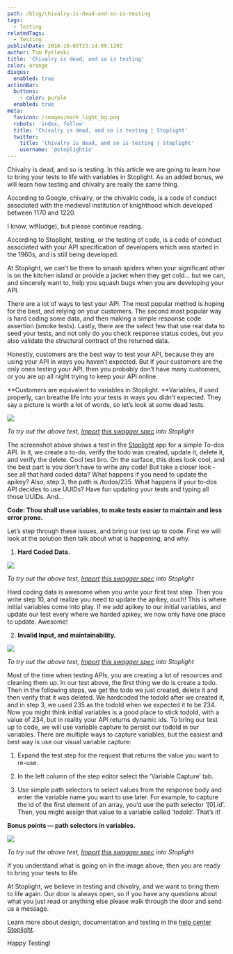 ```yaml
---
path: /blog/chivalry-is-dead-and-so-is-testing
tags:
  - Testing
relatedTags:
  - Testing
publishDate: 2016-10-05T23:14:09.129Z
author: Tom Pytleski
title: 'Chivalry is dead, and so is testing'
color: orange
disqus:
  enabled: true
actionBar:
  buttons:
    - color: purple
  enabled: true
meta:
  favicon: /images/mark_light_bg.png
  robots: 'index, follow'
  title: 'Chivalry is dead, and so is testing | Stoplight'
  twitter:
    title: 'Chivalry is dead, and so is testing | Stoplight'
    username: '@stoplightio'
---
```

Chivalry is dead, and so is testing. In this article we are going to learn how to bring your tests to life with variables in Stoplight. As an added bonus, we will learn how testing and chivalry are really the same thing.

According to Google, chivalry, or the chivalric code, is a code of conduct associated with the medieval institution of knighthood which developed between 1170 and 1220.

I know, wtf(udge), but please continue reading.

According to Stoplight, testing, or the testing of code, is a code of conduct associated with your API specification of developers which was started in the 1960s, and is still being developed.

At Stoplight, we can’t be there to smash spiders when your significant other is on the kitchen island or provide a jacket when they get cold… but we can, and sincerely want to, help you squash bugs when you are developing your API.

There are a lot of ways to test your API. The most popular method is hoping for the best, and relying on your customers. The second most popular way is hard coding some data, and then making a simple response code assertion (smoke tests). Lastly, there are the select few that use real data to seed your tests, and not only do you check response status codes, but you also validate the structural contract of the returned data.

Honestly, customers are the best way to test your API, because they are using your API in ways you haven’t expected. But if your customers are the only ones testing your API, then you probably don’t have many customers, or you are up all night trying to keep your API online.

**Customers are equivalent to variables in Stoplight. **Variables, if used properly, can breathe life into your tests in ways you didn’t expected. They say a picture is worth a lot of words, so let’s look at some dead tests.

![](https://cdn-images-1.medium.com/max/3200/0*D7OMQYjOHt3rn-6u.)

*To try out the above test, [Import](https://help.stoplight.io/docs/basics/creating-or-importing-a-new-api) [this swagger spec](https://api.stoplight.io/v1/versions/7s7aRW9kYkZsjcRgL/export/stoplight.json) into Stoplight*

The screenshot above shows a test in the [Stoplight](https://app.stoplight.io) app for a simple To-dos API. In it, we create a to-do, verify the todo was created, update it, delete it, and verify the delete. Cool test bro. On the surface, this does look cool, and the best part is you don’t have to write any code! But take a closer look - see all that hard coded data? What happens if you need to update the apikey? Also, step 3, the path is /todos/235. What happens if your to-dos API decides to use UUIDs? Have fun updating your tests and typing all those UUIDs. And…

**Code: Thou shall use variables, to make tests easier to maintain and less error prone.**

Let’s step through these issues, and bring our test up to code. First we will look at the solution then talk about what is happening, and why.

1. **Hard Coded Data.**

![](https://cdn-images-1.medium.com/max/3200/0*H88tFMDSlaEsRdhF.)

*To try out the above test, [Import](https://help.stoplight.io/docs/basics/creating-or-importing-a-new-api) [this swagger spec](https://api.stoplight.io/v1/versions/pB8p56oTFBRZQiDEh/export/stoplight.json) into Stoplight*

Hard coding data is awesome when you write your first test step. Then you write step 10, and realize you need to update the apikey, ouch! This is where initial variables come into play. If we add apikey to our initial variables, and update our test every where we harded apikey, we now only have one place to update. Awesome!

2. **Invalid Input, and maintainability.**

![](https://cdn-images-1.medium.com/max/3200/0*9yoMickrEJAkRnYY.)

*To try out the above test, [Import](https://help.stoplight.io/docs/basics/creating-or-importing-a-new-api) [this swagger spec](https://api.stoplight.io/v1/versions/jJjjqLoniNWsBAGeD/export/stoplight.json) into Stoplight*

Most of the time when testing APIs, you are creating a lot of resources and cleaning them up. In our test above, the first thing we do is create a todo. Then in the following steps, we get the todo we just created, delete it and then verify that it was deleted. We hardcoded the todoId after we created it, and in step 3, we used 235 as the todoId when we expected it to be 234. Now you might think initial variables is a good place to stick todoId, with a value of 234, but in reality your API returns dynamic ids. To bring our test up to code, we will use variable capture to persist our todoId in our variables. There are multiple ways to capture variables, but the easiest and best way is use our visual variable capture:

1. Expand the test step for the request that returns the value you want to re-use.

1. In the left column of the step editor select the ‘Variable Capture’ tab.

1. Use simple path selectors to select values from the response body and enter the variable name you want to use later. For example, to capture the id of the first element of an array, you’d use the path selector ‘[0].id’. Then, you might assign that value to a variable called ‘todoId’. That’s it!

**Bonus points — path selectors in variables.**

![](https://cdn-images-1.medium.com/max/3200/0*yr5vm-P-Jg3NzkJJ.)

*To try out the above test, [Import](https://help.stoplight.io/docs/basics/creating-or-importing-a-new-api) [this swagger spec](https://api.stoplight.io/v1/versions/SXzwWdrfEPJcJABZg/export/stoplight.json) into Stoplight*

If you understand what is going on in the image above, then you are ready to bring your tests to life.

At Stoplight, we believe in testing and chivalry, and we want to bring them to life again. Our door is always open, so if you have any questions about what you just read or anything else please walk through the door and send us a message.

Learn more about design, documentation and testing in the [help center Stoplight](https://help.stoplight.io/).

Happy Testing!
